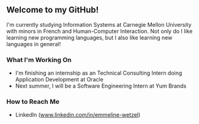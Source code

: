 ## Welcome to my GitHub!
I'm currently studying Information Systems at Carnegie Mellon University with minors in French and Human-Computer Interaction. Not only do I like learning new programming languages, but I also like learning new languages in general!

### What I'm Working On
- I'm finishing an internship as an Technical Consulting Intern doing Application Development at Oracle
- Next summer, I will be a Software Engineering Intern at Yum Brands

### How to Reach Me
- LinkedIn (www.linkedin.com/in/emmeline-wetzel)
